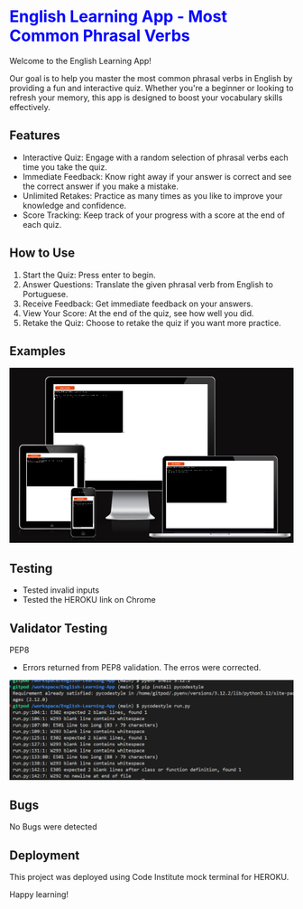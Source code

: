 <h1 style="color:blue;">English Learning App - Most Common Phrasal Verbs</h1>

Welcome to the English Learning App! 

Our goal is to help you master the most common phrasal verbs in English by providing a fun and interactive quiz. Whether you're a beginner or looking to refresh your memory, this app is designed to boost your vocabulary skills effectively.

## Features

- Interactive Quiz: Engage with a random selection of phrasal verbs each time you take the quiz.
- Immediate Feedback: Know right away if your answer is correct and see the correct answer if you make a mistake.
- Unlimited Retakes: Practice as many times as you like to improve your knowledge and confidence.
- Score Tracking: Keep track of your progress with a score at the end of each quiz.

## How to Use

1. Start the Quiz: Press enter to begin.
2. Answer Questions: Translate the given phrasal verb from English to Portuguese.
3. Receive Feedback: Get immediate feedback on your answers.
4. View Your Score: At the end of the quiz, see how well you did.
5. Retake the Quiz: Choose to retake the quiz if you want more practice.

## Examples

![Responsiviness](documentation/responsive.png)

## Testing

- Tested invalid inputs
- Tested the HEROKU link on Chrome 


## Validator Testing

PEP8
- Errors returned from PEP8 validation. The erros were corrected.


![Errors](documentation/pep8_testing.png)

## Bugs

No Bugs were detected

## Deployment
This project was deployed using Code Institute mock terminal for HEROKU.


Happy learning!